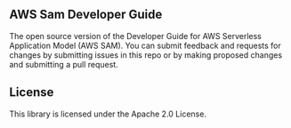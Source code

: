 ## AWS Sam Developer Guide

The open source version of the Developer Guide for AWS Serverless Application Model (AWS SAM). You can submit feedback and requests for changes by submitting issues in this repo or by making proposed changes and submitting a pull request.

## License

This library is licensed under the Apache 2.0 License. 

